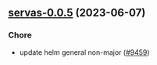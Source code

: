 

## [servas-0.0.5](https://github.com/truecharts/charts/compare/servas-0.0.4...servas-0.0.5) (2023-06-07)

### Chore

- update helm general non-major ([#9459](https://github.com/truecharts/charts/issues/9459))
  
  